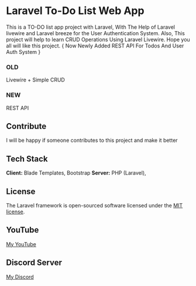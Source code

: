 
# Laravel To-Do List Web App 

This is a TO-DO list app project with Laravel, With The Help of Laravel livewire and Laravel breeze for the User Authentication System. Also, This project will help to learn CRUD Operations Using Laravel Livewire. Hope you all will like this project. { Now Newly Added REST API For Todos And User Auth System }

### OLD
 Livewire + Simple CRUD
### NEW
 REST API


## Contribute

I will be happy if someone contributes to this project and make it better

## Tech Stack

**Client:** Blade Templates, Bootstrap
**Server:** PHP (Laravel),


## License

The Laravel framework is open-sourced software licensed under the [MIT license](https://opensource.org/licenses/MIT).


## YouTube

<a href="https://www.youtube.com/@CodingWithShakur" target="_blank">My YouTube</a>


## Discord Server

<a href="https://discord.gg/3HxjDZ4cqx" target="_blank">My Discord</a>

